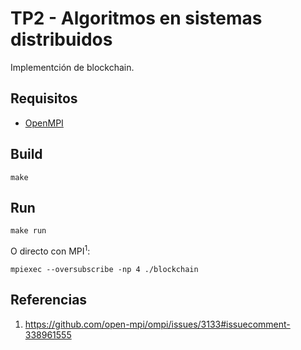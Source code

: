 # TP2 - Algoritmos en sistemas distribuidos

Implementción de blockchain.

## Requisitos

- [OpenMPI](https://www.open-mpi.org/)

## Build
```
make
```

## Run

```
make run
```

O directo con MPI<sup>1</sup>:
```
mpiexec --oversubscribe -np 4 ./blockchain
```

## Referencias

1. https://github.com/open-mpi/ompi/issues/3133#issuecomment-338961555
